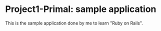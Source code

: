 # Project1-Primal: sample application
This is the sample application done by me to learn "Ruby on Rails".
